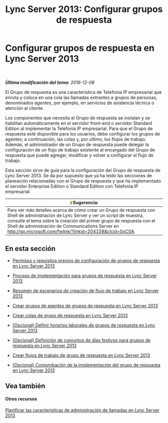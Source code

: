 ﻿---
title: 'Lync Server 2013: Configurar grupos de respuesta'
TOCTitle: Configurar grupos de respuesta
ms:assetid: c56db929-cb21-4af0-be3f-c8f807b78a5a
ms:mtpsurl: https://technet.microsoft.com/es-es/library/JJ205249(v=OCS.15)
ms:contentKeyID: 48276609
ms.date: 01/07/2017
mtps_version: v=OCS.15
ms.translationtype: HT
---

# Configurar grupos de respuesta en Lync Server 2013

 

_**Última modificación del tema:** 2016-12-08_

El Grupo de respuesta es una característica de Telefonía IP empresarial que enruta y coloca en una cola las llamadas entrantes a grupos de personas, denominados *agentes*, por ejemplo, en servicios de asistencia técnica o atención al cliente.

Los componentes que necesita el Grupo de respuesta se instalan y se habilitan automáticamente en el servidor front-end o servidor Standard Edition al implementar la Telefonía IP empresarial. Para que el Grupo de respuesta esté disponible para los usuarios, debe configurar los grupos de agentes; a continuación, las colas y, por último, los flujos de trabajo. Además, el administrador de un Grupo de respuesta puede delegar la configuración de un flujo de trabajo existente al encargado del Grupo de respuesta que puede agregar, modificar y volver a configurar el flujo de trabajo.

Esta sección sirve de guía para la configuración del Grupo de respuesta de Lync Server 2013. Se da por supuesto que ya ha leído las secciones de planeación relacionadas con el Grupo de respuesta y que ha implementado el servidor Enterprise Edition o Standard Edition con Telefonía IP empresarial.

<table>
<thead>
<tr class="header">
<th><img src="images/JJ205319.tip(OCS.15).gif" title="tip" alt="tip" />Sugerencia:</th>
</tr>
</thead>
<tbody>
<tr class="odd">
<td>Para ver más detalles acerca de cómo crear un Grupo de respuesta con Shell de administración de Lync Server y ver un script de muestra, consulte el tema sobre la creación del primer grupo de respuesta con el Shell de administración de Communications Server en <a href="http://go.microsoft.com/fwlink/?linkid=204108%26clcid=0xc0a">http://go.microsoft.com/fwlink/?linkid=204108&amp;clcid=0xC0A</a>.</td>
</tr>
</tbody>
</table>


## En esta sección

  - [Permisos y requisitos previos de configuración de grupos de respuesta en Lync Server 2013](lync-server-2013-response-group-configuration-permissions-and-prerequisites.md)

  - [Proceso de implementación para grupos de respuesta en Lync Server 2013](lync-server-2013-deployment-process-for-response-group.md)

  - [Resumen de escenarios de creación de flujo de trabajo en Lync Server 2013](lync-server-2013-overview-of-workflow-creation-scenarios.md)

  - [Crear grupos de agentes de grupos de respuesta en Lync Server 2013](lync-server-2013-create-response-group-agent-groups.md)

  - [Crear colas de grupo de respuesta en Lync Server 2013](lync-server-2013-create-response-group-queues.md)

  - [(Opcional) Definir horarios laborales de grupos de respuesta en Lync Server 2013](lync-server-2013-optional-define-response-group-business-hours.md)

  - [(Opcional) Definición de conjuntos de días festivos para grupos de respuesta en Lync Server 2013](lync-server-2013-optional-define-response-group-holiday-sets.md)

  - [Crear flujos de trabajo de grupo de respuesta en Lync Server 2013](lync-server-2013-create-response-group-workflows.md)

  - [(Opcional) Comprobación de la implementación del grupo de respuesta en Lync Server 2013](lync-server-2013-optional-verify-response-group-deployment.md)

## Vea también

#### Otros recursos

[Planificar las características de administración de llamadas en Lync Server 2013](lync-server-2013-planning-for-call-management-features.md)

